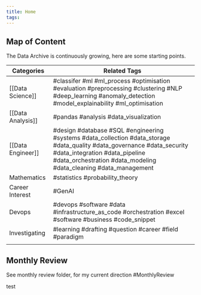 ```yaml
---
title: Home
tags: 
---
```

## Map of Content

The Data Archive is continuously growing, here are some starting points.

| Categories        | Related Tags                                                                                                                                                                                                                  |
| ----------------- | ----------------------------------------------------------------------------------------------------------------------------------------------------------------------------------------------------------------------------- |
| [[Data Science]]  | #classifer #ml #ml_process #optimisation #evaluation #preprocessing #clustering #NLP #deep_learning #anomaly_detection #model_explainability #ml_optimisation                                                                 |
| [[Data Analysis]] | #pandas #analysis #data_visualization                                                                                                                                                                                         |
| [[Data Engineer]] | #design #database #SQL #engineering #systems #data_collection #data_storage #data_quality #data_governance #data_security #data_integration #data_pipeline #data_orchestration #data_modeling #data_cleaning #data_management |
| Mathematics       | #statistics #probability_theory                                                                                                                                                                                               |
| Career Interest   | #GenAI                                                                                                                                                                                                                        |
| Devops            | #devops #software #data  #infrastructure_as_code #orchestration #excel #software #business #code_snippet                                                                                                                      |
| Investigating     | #learning  #drafting #question #career #field #paradigm                                                                                                                                                                       |
|                   |                                                                                                                                                                                                                               |


## Monthly Review

See monthly review folder, for my current direction #MonthlyReview

test



